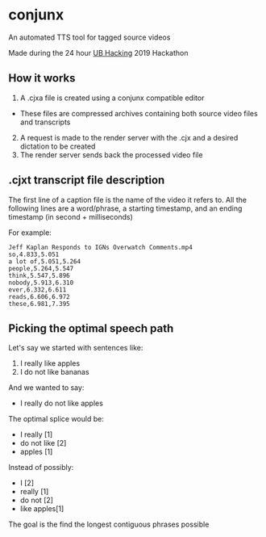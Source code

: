 # conjunx
An automated TTS tool for tagged source videos

Made during the 24 hour [UB Hacking](https://www.ubhacking.com/) 2019 Hackathon

## How it works

1. A .cjxa file is created using a conjunx compatible editor
 - These files are compressed archives containing both source video files and transcripts
2. A request is made to the render server with the .cjx and a desired dictation to be created
3. The render server sends back the processed video file

## .cjxt transcript file description

The first line of a caption file is the name of the video it refers to. 
All the following lines are a word/phrase, a starting timestamp, and an ending timestamp (in second + milliseconds)

For example:
```
Jeff Kaplan Responds to IGNs Overwatch Comments.mp4
so,4.833,5.051
a lot of,5.051,5.264
people,5.264,5.547
think,5.547,5.896
nobody,5.913,6.310
ever,6.332,6.611
reads,6.606,6.972
these,6.981,7.395
```

## Picking the optimal speech path

Let's say we started with sentences like:
1. I really like apples
2. I do not like bananas

And we wanted to say:
- I really do not like apples

The optimal splice would be:
- I really [1]
- do not like [2]
- apples [1]

Instead of possibly:
- I [2]
- really [1]
- do not [2]
- like apples[1]

The goal is the find the longest contiguous phrases possible
